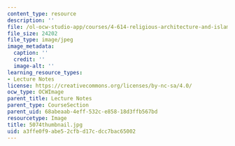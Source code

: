 ```yaml
---
content_type: resource
description: ''
file: /ol-ocw-studio-app/courses/4-614-religious-architecture-and-islamic-cultures-fall-2002/a3ffe0f9abe52cfbd17cdcc7bac65002_5074thumbnail.jpg
file_size: 24202
file_type: image/jpeg
image_metadata:
  caption: ''
  credit: ''
  image-alt: ''
learning_resource_types:
- Lecture Notes
license: https://creativecommons.org/licenses/by-nc-sa/4.0/
ocw_type: OCWImage
parent_title: Lecture Notes
parent_type: CourseSection
parent_uid: 68abeaab-4eff-532c-e858-18d3ffb567bd
resourcetype: Image
title: 5074thumbnail.jpg
uid: a3ffe0f9-abe5-2cfb-d17c-dcc7bac65002
---
```

